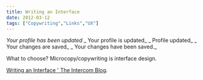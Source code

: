 ```yaml
---
title: Writing an Interface
date: 2012-03-12
tags: ["Copywriting","Links","UX"]
---
```


_Your profile has been updated_
_ Your profile is updated_
_ Profile updated_
_ Your changes are saved_
_ Your changes have been saved._

What to choose? Microcopy/copywriting is interface design.

[Writing an Interface ' The Intercom Blog](http://blog.intercom.io/writing-an-interface/).
